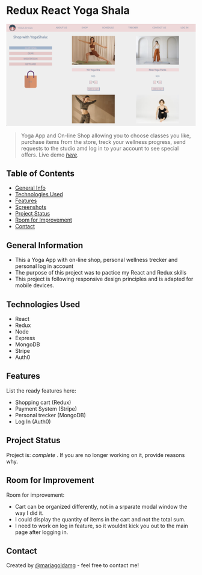 # Redux React Yoga Shala
![cover](./yogaCover.png)
> Yoga App and On-line Shop allowing you to choose classes you like, purchase items from the store, treck your wellness progress, send requests to the studio amd log in to your account to see special offers.
> Live demo [_here_](https://yogashala-mernstack-mariamelnikova.netlify.app/). <!-- If you have the project hosted somewhere, include the link here. -->

## Table of Contents
* [General Info](#general-information)
* [Technologies Used](#technologies-used)
* [Features](#features)
* [Screenshots](#screenshots)
* [Project Status](#project-status)
* [Room for Improvement](#room-for-improvement)
* [Contact](#contact)
<!-- * [License](#license) -->


## General Information
- This a Yoga App with on-line shop, personal wellness trecker and personal log in account 
- The purpose of this project was to pactice my React and Redux skills
- This project is following responsive design principles and is adapted for mobile devices.

<!-- You don't have to answer all the questions - just the ones relevant to your project. -->


## Technologies Used
- React
- Redux
- Node
- Express
- MongoDB
- Stripe
- Auth0



## Features
List the ready features here:
- Shopping cart (Redux)
- Payment System (Stripe)
- Personal trecker (MongoDB)
- Log In (Auth0)

## Project Status
Project is: _complete_ . If you are no longer working on it, provide reasons why.


## Room for Improvement

Room for improvement:
- Cart can be organized differently, not in a srparate modal window the way I did it.
- I could display the quantity of items in the cart and not the total sum.
- I need to work on log in feature, so it wouldnt kick you out to the main page after logging in.




## Contact
Created by [@mariagoldamg](https://github.com/mariagoldamg) - feel free to contact me!
